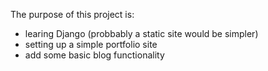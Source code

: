 The purpose of this project is:
- learing Django (probbably a static site would be simpler)
- setting up a simple portfolio site
- add some basic blog functionality
